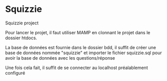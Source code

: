 # Squizzie
Squizzie project

Pour lancer le projet, il faut utiliser MAMP en clonnant le projet dans le dossier htdocs.

La base de données est fournie dans le dossier bdd, il suffit de créer une base de données nommée "squizzie" et importer le fichier squizzie.sql pour avoir la base de données avec les questions/réponse

Une fois cela fait, il suffit de se connecter au localhost préalablement configuré 